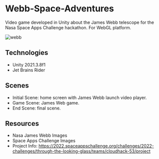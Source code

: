 # Webb-Space-Adventures
Video game developed in Unity about the James Webb telescope for the Nasa Space Apps Challenge hackathon. For WebGL platform.

![webb](https://user-images.githubusercontent.com/42304259/193830216-d65e95e2-de6f-4eee-b0b0-2ad9412fed1f.png)


## Technologies 
- Unity 2021.3.8f1
- Jet Brains Rider 

## Scenes 
- Initial Scene: home screen with James Webb launch video player.
- Game Scene: James Web game. 
- End Scene: final scene. 

## Resources
- Nasa James Webb Images 
- Space Apps Challenge Images
- Project Info: https://2022.spaceappschallenge.org/challenges/2022-challenges/through-the-looking-glass/teams/cloudhack-53/project 

